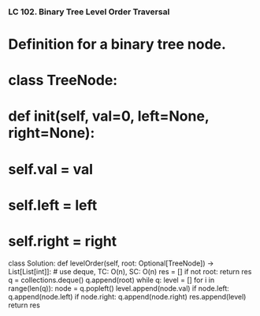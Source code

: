 ### LC 102. Binary Tree Level Order Traversal
# Definition for a binary tree node.
# class TreeNode:
#     def __init__(self, val=0, left=None, right=None):
#         self.val = val
#         self.left = left
#         self.right = right
class Solution:
    def levelOrder(self, root: Optional[TreeNode]) -> List[List[int]]:
        # use deque, TC: O(n), SC: O(n)
        res = []
        if not root: return res
        q = collections.deque()
        q.append(root)
        while q:
            level = []
            for i in range(len(q)):
                node = q.popleft()
                level.append(node.val)
                if node.left: q.append(node.left)
                if node.right: q.append(node.right)
            res.append(level)
        return res